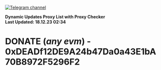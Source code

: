 [![Telegram channel](https://img.shields.io/endpoint?url=https://runkit.io/damiankrawczyk/telegram-badge/branches/master?url=https://t.me/n4z4v0d)](https://t.me/n4z4v0d) 

**Dynamic Updates Proxy List with Proxy Checker**  
**Last Updated: 18.12.23 02:34**

# DONATE (_any evm_) - 0xDEADf12DE9A24b47Da0a43E1bA70B8972F5296F2
